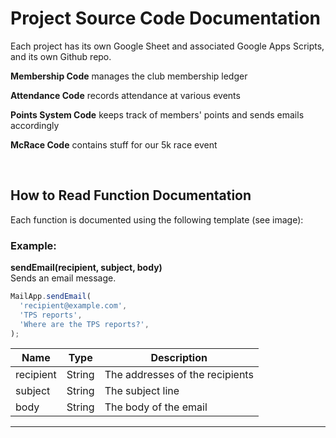 # Project Source Code Documentation

Each project has its own Google Sheet and associated Google Apps Scripts, and its own Github repo.

**Membership Code** manages the club membership ledger

**Attendance Code** records attendance at various events

**Points System Code** keeps track of members' points and sends emails accordingly


**McRace Code** contains stuff for our 5k race event

<br> 

## How to Read Function Documentation

Each function is documented using the following template (see image):

### Example:

**sendEmail(recipient, subject, body)**  
Sends an email message.

```js
MailApp.sendEmail(
  'recipient@example.com',
  'TPS reports',
  'Where are the TPS reports?',
);
```

| Name      | Type   | Description                              |
|-----------|--------|------------------------------------------|
| recipient | String | The addresses of the recipients          |
| subject   | String | The subject line                         |
| body      | String | The body of the email                    |

---

